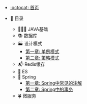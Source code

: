 - [:octocat: 首页](/README)
- :memo: 目录

   - 🧑🏻‍💻 JAVA基础
   - 📚 数据库
   - 🏭 设计模式
       - [第一章: 单例模式](/md/idea-plugin/设计模式/2022-03-08-单例模式.md)
       - [第二章: 策略模式](/md/idea-plugin/设计模式/2022-03-08-策略模式.md)
   - 📬 Redis缓存
   - 💼 ES
   - 🌿 Spring
       - [第一章: Spring中常见的注解]( /md/idea-plugin/spring/2022-03-06-Spring中常见注解.md )
       - [第二章: Spring中的事务](/md/idea-plugin/spring/2022-03-06-Spring中事务问题.md)
   - 🍀 微服务
